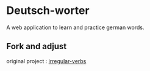 # Deutsch-worter
A web application to learn and practice german words.

## Fork and adjust
original project : [irregular-verbs](https://github.com/ilyankou/irregular-verbs)
